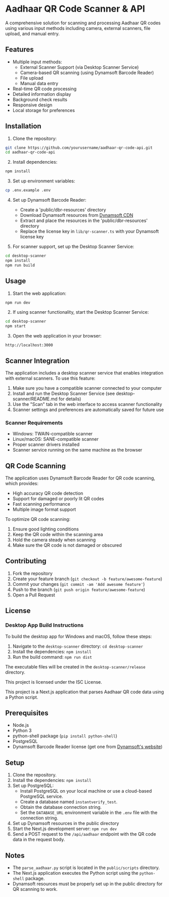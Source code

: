 # Aadhaar QR Code Scanner & API

A comprehensive solution for scanning and processing Aadhaar QR codes using various input methods including camera, external scanners, file upload, and manual entry.

## Features

- Multiple input methods:
  - External Scanner Support (via Desktop Scanner Service)
  - Camera-based QR scanning (using Dynamsoft Barcode Reader)
  - File upload
  - Manual data entry
- Real-time QR code processing
- Detailed information display
- Background check results
- Responsive design
- Local storage for preferences

## Installation

1. Clone the repository:
```bash
git clone https://github.com/yourusername/aadhaar-qr-code-api.git
cd aadhaar-qr-code-api
```

2. Install dependencies:
```bash
npm install
```

3. Set up environment variables:
```bash
cp .env.example .env
```

4. Set up Dynamsoft Barcode Reader:
   - Create a 'public/dbr-resources' directory
   - Download Dynamsoft resources from [Dynamsoft CDN](https://www.dynamsoft.com/barcode-reader/docs/web/programming/javascript/user-guide/index.html#getting-started)
   - Extract and place the resources in the 'public/dbr-resources' directory
   - Replace the license key in `lib/qr-scanner.ts` with your Dynamsoft license key

5. For scanner support, set up the Desktop Scanner Service:
```bash
cd desktop-scanner
npm install
npm run build
```

## Usage

1. Start the web application:
```bash
npm run dev
```

2. If using scanner functionality, start the Desktop Scanner Service:
```bash
cd desktop-scanner
npm start
```

3. Open the web application in your browser:
```
http://localhost:3000
```

## Scanner Integration

The application includes a desktop scanner service that enables integration with external scanners. To use this feature:

1. Make sure you have a compatible scanner connected to your computer
2. Install and run the Desktop Scanner Service (see desktop-scanner/README.md for details)
3. Use the "Scan" tab in the web interface to access scanner functionality
4. Scanner settings and preferences are automatically saved for future use

### Scanner Requirements

- Windows: TWAIN-compatible scanner
- Linux/macOS: SANE-compatible scanner
- Proper scanner drivers installed
- Scanner service running on the same machine as the browser

## QR Code Scanning

The application uses Dynamsoft Barcode Reader for QR code scanning, which provides:
- High accuracy QR code detection
- Support for damaged or poorly lit QR codes
- Fast scanning performance
- Multiple image format support

To optimize QR code scanning:
1. Ensure good lighting conditions
2. Keep the QR code within the scanning area
3. Hold the camera steady when scanning
4. Make sure the QR code is not damaged or obscured

## Contributing

1. Fork the repository
2. Create your feature branch (`git checkout -b feature/awesome-feature`)
3. Commit your changes (`git commit -am 'Add awesome feature'`)
4. Push to the branch (`git push origin feature/awesome-feature`)
5. Open a Pull Request

## License

### Desktop App Build Instructions

To build the desktop app for Windows and macOS, follow these steps:

1. Navigate to the `desktop-scanner` directory: `cd desktop-scanner`
2. Install the dependencies: `npm install`
3. Run the build command: `npm run dist`

The executable files will be created in the `desktop-scanner/release` directory.

This project is licensed under the ISC License.

This project is a Next.js application that parses Aadhaar QR code data using a Python script.

## Prerequisites

* Node.js
* Python 3
* python-shell package (`pip install python-shell`)
* PostgreSQL
* Dynamsoft Barcode Reader license (get one from [Dynamsoft's website](https://www.dynamsoft.com))

## Setup

1. Clone the repository.
2. Install the dependencies: `npm install`
3. Set up PostgreSQL:
   * Install PostgreSQL on your local machine or use a cloud-based PostgreSQL service.
   * Create a database named `instantverify_test`.
   * Obtain the database connection string.
   * Set the `DATABASE_URL` environment variable in the `.env` file with the connection string.
4. Set up Dynamsoft resources in the public directory
5. Start the Next.js development server: `npm run dev`
6. Send a POST request to the `/api/aadhaar` endpoint with the QR code data in the request body.

## Notes

* The `parse_aadhaar.py` script is located in the `public/scripts` directory.
* The Next.js application executes the Python script using the `python-shell` package.
* Dynamsoft resources must be properly set up in the public directory for QR scanning to work.
